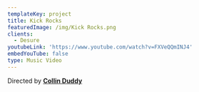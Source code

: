 ```yaml
---
templateKey: project
title: Kick Rocks
featuredImage: /img/Kick Rocks.png
clients:
  - Desure
youtubeLink: 'https://www.youtube.com/watch?v=FXVeQQmINJ4'
embedYouTube: false
type: Music Video
---
```

Directed by **[Collin Duddy](https://sweatshirtmedia.com/team/#collin)**
